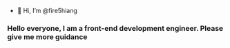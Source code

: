 - 👋 Hi, I’m @fire5hiang

###  Hello everyone, I am a front-end development engineer. Please give me more guidance
